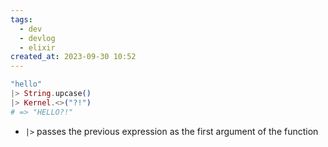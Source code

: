 ```yaml
---
tags:
  - dev
  - devlog
  - elixir
created_at: 2023-09-30 10:52
---
```

```elixir
"hello"
|> String.upcase()
|> Kernel.<>("?!")
# => "HELLO?!"
```

- `|>` passes the previous expression as the first argument of the function
